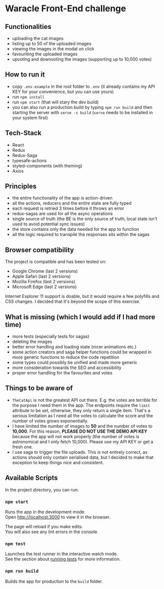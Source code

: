 # Waracle Front-End challenge

## Functionalities

- uploading the cat images
- listing up to 50 of the uploaded images
- viewing the images in the modal on click
- favouriting the uploaded images
- upvoting and downvoting the images (supporting up to 10,000 votes)

## How to run it

- copy `.env.example` in the root folder to `.env` (it already contains my API KEY for your convenience, but you can use yours)
- run `npm install`
- run `npm start` (that will stary the dev build)
- you can also run a production build by typing `npm run build` and then starting the server with `serve -s build` (`serve` needs to be installed in your system first)

## Tech-Stack

- React
- Redux
- Redux-Saga
- typesafe-actions
- styled-components (with theming)
- Axios

## Principles

- the entire functionality of the app is action-driven
- all the actions, reducers and the entire state are fully typed
- each request is retried 3 times before it throws an error
- redux-sagas are used for all the async operations
- single source of truth (the BE is the only source of truth, local state isn't used to avoid potential sync issues)
- the store contains only the data needed for the app to function
- all the logic required to transpile the responses sits within the sagas

## Browser compatibility

The project is compatible and has been tested on:

- Google Chrome (last 2 versions)
- Apple Safari (last 2 versions)
- Mozilla Firefox (last 2 versions)
- Microsoft Edge (last 2 versions)

Internet Explorer 11 support is doable, but it would require a few polyfills and CSS changes. I decided that it's beyond the scope of this exercise.

## What is missing (which I would add if I had more time)

- more tests (especially tests for sagas)
- deleting the images
- better error handling and loading state (nicer animations etc.)
- some action creators and saga helper functions could be wrapped in more generic functions to reduce the code repetition
- some types could possibly be unified and made more generic
- more consideration towards the SEO and accessibility
- proper error handling for the favourites and votes
  
## Things to be aware of

- `TheCatApi` is not the greatest API out there. E.g. the votes are terrible for the purpose I need them in the app. The endpoints require the `limit` attribute to be set, otherwise, they only return a single item. That's a serious limitation as I need all the votes to calculate the score and the number of votes grows exponentially.
- I have limited the number of images to **50** and the number of votes to **10,000**. For this reason, **PLEASE DO NOT USE THE DEMO API KEY** because the app will not work properly (the number of votes is astronomical and I only fetch 10,000). Please use my API KEY or get a fresh one.
- I use saga to trigger the file uploads. This is not entirely correct, as actions should only contain serialised data, but I decided to make that exception to keep things nice and consistent.

## Available Scripts

In the project directory, you can run:

### `npm start`

Runs the app in the development mode.<br />
Open [http://localhost:3000](http://localhost:3000) to view it in the browser.

The page will reload if you make edits.<br />
You will also see any lint errors in the console.

### `npm test`

Launches the test runner in the interactive watch mode.<br />
See the section about [running tests](https://facebook.github.io/create-react-app/docs/running-tests) for more information.

### `npm run build`

Builds the app for production to the `build` folder.<br />

